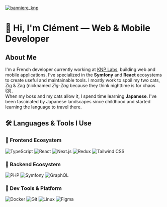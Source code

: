 [![banniere_knp](https://github.com/user-attachments/assets/132d35ce-41bc-4142-bb35-9737de1c21e2)](https://knplabs.com)

# 👋 Hi, I'm Clément — Web & Mobile Developer

## About Me

I'm a French developer currently working at [KNP Labs](https://knplabs.com), building web and mobile applications. I’ve specialized in the **Symfony** and **React** ecosystems to create useful and maintainable tools. I mostly work to spoil my two cats, Zig & Zag (nicknamed *Zig-Zag* because they think nighttime is for chaos 😼).  
When my boss and my cats allow it, I spend time learning **Japanese**. I've been fascinated by Japanese landscapes since childhood and started learning the language to travel there.  

## 🛠 Languages & Tools I Use

### 🧩 Frontend Ecosystem

![TypeScript](https://img.shields.io/badge/TypeScript-3178C6?logo=typescript&logoColor=white)
![React](https://img.shields.io/badge/React-61DAFB?logo=react&logoColor=white)
![Next.js](https://img.shields.io/badge/Next.js-000000?logo=next.js&logoColor=white)
![Redux](https://img.shields.io/badge/Redux-764ABC?logo=redux&logoColor=white)
![Tailwind CSS](https://img.shields.io/badge/Tailwind_CSS-38B2AC?logo=tailwind-css&logoColor=white)

### 🧱 Backend Ecosystem

![PHP](https://img.shields.io/badge/PHP-777BB4?logo=php&logoColor=white)
![Symfony](https://img.shields.io/badge/Symfony-000000?logo=symfony&logoColor=white)
![GraphQL](https://img.shields.io/badge/GraphQL-E10098?logo=graphql&logoColor=white)

### 🧰 Dev Tools & Platform

![Docker](https://img.shields.io/badge/Docker-2496ED?logo=docker&logoColor=white)
![Git](https://img.shields.io/badge/Git-F05032?logo=git&logoColor=white)
![Linux](https://img.shields.io/badge/Linux-FCC624?logo=linux&logoColor=black)
![Figma](https://img.shields.io/badge/Figma-F24E1E?logo=figma&logoColor=white)
